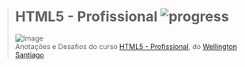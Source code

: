 ># **HTML5 - Profissional** ![progress](http://progressed.io/bar/74?title=completed "progress")
> ![Image](https://udemy-images.udemy.com/course/750x422/1328720_a15b.jpg)  
> Anotações e Desafios do curso [HTML5 - Profissional](https://www.udemy.com/html5-profissional/), do [Wellington Santiago](https://www.udemy.com/user/wellington-santiago/)

